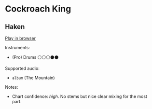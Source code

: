 # Cockroach King

## Haken


[Play in browser](http://pages.cs.wisc.edu/~tolly/customs/?title=cockroach-king&artist=haken)

Instruments:

  * (Pro) Drums ⚪️⚪️⚪️⚫️⚫️

Supported audio:

  * `album` (The Mountain)

Notes:

  * Chart confidence: *high*. No stems but nice clear mixing for the most part.

